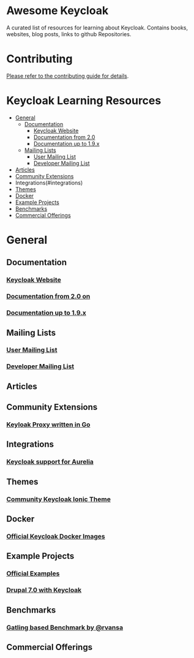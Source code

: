 # Awesome Keycloak

A curated list of resources for learning about Keycloak. Contains books,
websites, blog posts, links to github Repositories.

# Contributing

[Please refer to the contributing guide for details](CONTRIBUTING.md).

# Keycloak Learning Resources

* [General](#general)
  * [Documentation](#docs)
    * [Keycloak Website](#keycloak-website)
    * [Documentation from 2.0](#documentation-from-20)
    * [Documentation up to 1.9.x](#documentation-up-to-19x)
  * [Mailing Lists](#mailing-lists)
    * [User Mailing List](#user-mailing-list)
    * [Developer Mailing List](#dev-mailing-list)
* [Articles](#articles)
* [Community Extensions](#community-extensions)
* Integrations(#integrations)
* [Themes](#themes)
* [Docker](#docker)
* [Example Projects](#example-projects)
* [Benchmarks](#benchmarks)
* [Commercial Offerings](#commercial-offerings)

# General

## Documentation

### [Keycloak Website](http://www.keycloak.org/)
### [Documentation from 2.0 on](http://www.keycloak.org/documentation.html)
### [Documentation up to 1.9.x](http://www.keycloak.org/documentation-archive.html)

## Mailing Lists
### [User Mailing List](https://lists.jboss.org/mailman/listinfo/keycloak-user)
### [Developer Mailing List](https://lists.jboss.org/mailman/listinfo/keycloak-dev)

## Articles

## Community Extensions
### [Keyloak Proxy written in Go](https://github.com/gambol99/keycloak-proxy)

## Integrations
### [Keycloak support for Aurelia](https://github.com/waynepennington/aurelia-keycloak)

## Themes
### [Community Keycloak Ionic Theme](https://github.com/lfryc/keycloak-ionic-theme)

## Docker
### [Official Keycloak Docker Images](https://github.com/jboss-dockerfiles/keycloak)

## Example Projects
### [Official Examples](https://github.com/keycloak/keycloak/tree/master/examples)
### [Drupal 7.0 with Keycloak](https://gist.github.com/thomasdarimont/17fa146c4fb5440d7fc2ee6322ec392d)

## Benchmarks
### [Gatling based Benchmark by @rvansa](https://github.com/rvansa/keycloak-benchmark)

## Commercial Offerings
